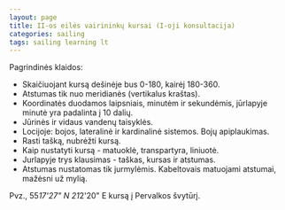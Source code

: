 ```yaml
---
layout: page
title: II-os eilės vairininkų kursai (I-oji konsultacija)
categories: sailing
tags: sailing learning lt
---
```


Pagrindinės klaidos:

- Skaičiuojant kursą dešinėje bus 0-180, kairėj 180-360.
- Atstumas tik nuo meridianės (vertikalus kraštas).
- Koordinatės duodamos laipsniais, minutėm ir sekundėmis, jūrlapyje minutė yra padalinta į 10 dalių.
- Jūrinės ir vidaus vandenų taisyklės.
- Locijoje: bojos, lateralinė ir kardinalinė sistemos.  Bojų apiplaukimas.
- Rasti tašką, nubrėžti kursą.
- Kaip nustatyti kursą - matuoklė, transpartyra, liniuotė.
- Jurlapyje trys klausimas - taškas, kursas ir atstumas.
- Atstumas nustatomas tik jurmylėmis. Kabeltovais matuojami atstumai, mažėsni už mylią.

Pvz., 55*17'27" N 21*2'20" E kursą į Pervalkos švytūrį.
